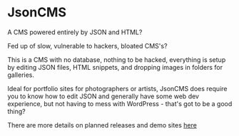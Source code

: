 # JsonCMS
A CMS powered entirely by JSON and HTML?

Fed up of slow, vulnerable to hackers, bloated CMS's?

This is a CMS with no database, nothing to be hacked, everything is setup by editing JSON files, HTML snippets, and dropping images in folders for galleries.

Ideal for portfolio sites for photographers or artists, JsonCMS does require you to know how to edit JSON and generally have some web dev experience, but not having to mess with WordPress - that's got to be a good thing?

There are more details on planned releases and demo sites <a href="http://json-cms.co.uk/">here</a>
